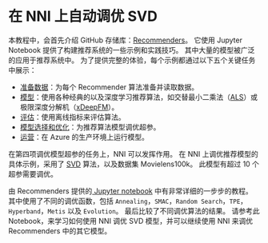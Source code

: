 # 在 NNI 上自动调优 SVD

本教程中，会首先介绍 GitHub 存储库：[Recommenders](https://github.com/Microsoft/Recommenders)。 它使用 Jupyter Notebook 提供了构建推荐系统的一些示例和实践技巧。 其中大量的模型被广泛的应用于推荐系统中。 为了提供完整的体验，每个示例都通过以下五个关键任务中展示：

- [准备数据](https://github.com/Microsoft/Recommenders/blob/master/notebooks/01_prepare_data/README.md)：为每个 Recommender 算法准备并读取数据。
- [模型](https://github.com/Microsoft/Recommenders/blob/master/notebooks/02_model/README.md)：使用各种经典的以及深度学习推荐算法，如交替最小二乘法（[ALS](https://spark.apache.org/docs/latest/api/python/_modules/pyspark/ml/recommendation.html#ALS)）或极限深度分解机（[xDeepFM](https://arxiv.org/abs/1803.05170)）。
- [评估](https://github.com/Microsoft/Recommenders/blob/master/notebooks/03_evaluate/README.md)：使用离线指标来评估算法。
- [模型选择和优化](https://github.com/Microsoft/Recommenders/blob/master/notebooks/04_model_select_and_optimize/README.md)：为推荐算法模型调优超参。
- [运营](https://github.com/Microsoft/Recommenders/blob/master/notebooks/05_operationalize/README.md)：在 Azure 的生产环境上运行模型。

在第四项调优模型超参的任务上，NNI 可以发挥作用。 在 NNI 上调优推荐模型的具体示例，采用了 [SVD](https://github.com/Microsoft/Recommenders/blob/master/notebooks/02_model/surprise_svd_deep_dive.ipynb) 算法，以及数据集 Movielens100k。 此模型有超过 10 个超参需要调优。

由 Recommenders 提供的[ Jupyter notebook](https://github.com/Microsoft/Recommenders/blob/master/notebooks/04_model_select_and_optimize/nni_surprise_svd.ipynb) 中有非常详细的一步步的教程。 其中使用了不同的调优函数，包括 `Annealing`，`SMAC`，`Random Search`，`TPE`，`Hyperband`，`Metis` 以及 `Evolution`。 最后比较了不同调优算法的结果。 请参考此 Notebook，来学习如何使用 NNI 调优 SVD 模型，并可以继续使用 NNI 来调优 Recommenders 中的其它模型。